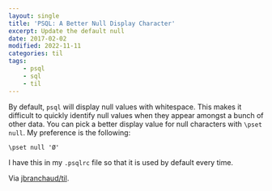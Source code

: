 ```yaml
---
layout: single
title: 'PSQL: A Better Null Display Character'
excerpt: Update the default null
date: 2017-02-02
modified: 2022-11-11
categories: til
tags:
    - psql
    - sql
    - til
---
```


By default, `psql` will display null values with whitespace. This makes it
difficult to quickly identify null values when they appear amongst a bunch
of other data. You can pick a better display value for null characters with
`\pset null`. My preference is the following:

```psql
\pset null 'Ø'
```

I have this in my `.psqlrc` file so that it is used by default every time.

Via [jbranchaud/til](https://github.com/jbranchaud/til).
